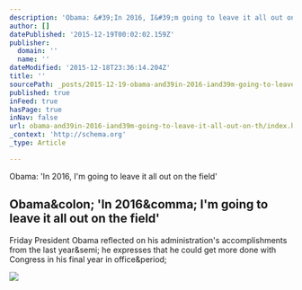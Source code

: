 ```yaml
---
description: 'Obama: &#39;In 2016, I&#39;m going to leave it all out on the field&#39;'
author: []
datePublished: '2015-12-19T00:02:02.159Z'
publisher:
  domain: ''
  name: ''
dateModified: '2015-12-18T23:36:14.204Z'
title: ''
sourcePath: _posts/2015-12-19-obama-and39in-2016-iand39m-going-to-leave-it-all-out-on-th.md
published: true
inFeed: true
hasPage: true
inNav: false
url: obama-and39in-2016-iand39m-going-to-leave-it-all-out-on-th/index.html
_context: 'http://schema.org'
_type: Article

---
```

Obama: 'In 2016, I'm going to leave it all out on the field'

<article style=""><h1>Obama&amp;colon; 'In 2016&amp;comma; I'm going to leave it all out on the field'</h1><p>Friday President Obama reflected on his administration's accomplishments from the last year&amp;semi; he expresses that he could get more done with Congress in his final year in office&amp;period;</p><img src="http://res.cloudinary.com/wildcard/image/upload/dpr_3.0,q_70/v1450481464/9558f762-efb2-4dd3-9882-06774a105703.jpg" /></article>